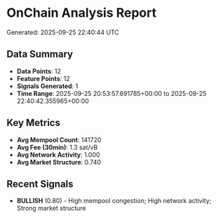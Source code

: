 # OnChain Analysis Report
Generated: 2025-09-25 22:40:44 UTC

## Data Summary
- **Data Points**: 12
- **Feature Points**: 12
- **Signals Generated**: 1
- **Time Range**: 2025-09-25 20:53:57.691785+00:00 to 2025-09-25 22:40:42.355965+00:00

## Key Metrics
- **Avg Mempool Count**: 141720
- **Avg Fee (30min)**: 1.3 sat/vB
- **Avg Network Activity**: 1.000
- **Avg Market Structure**: 0.740

## Recent Signals
- **BULLISH** (0.80) - High mempool congestion; High network activity; Strong market structure
